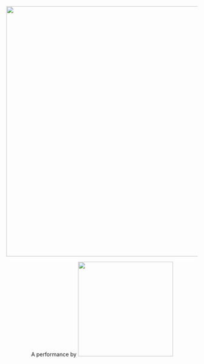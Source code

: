 <center>
<img src="https://cloud.githubusercontent.com/assets/2157285/19558994/3e74383e-96da-11e6-970b-9249d6a5f0a9.jpg" width="661">

A performance by
<a href="http://www.karyfoundation.org/">
<img src="http://www.karyfoundation.org/foundation/logo/github-full-horse.png" width="250">
</a>

</center>